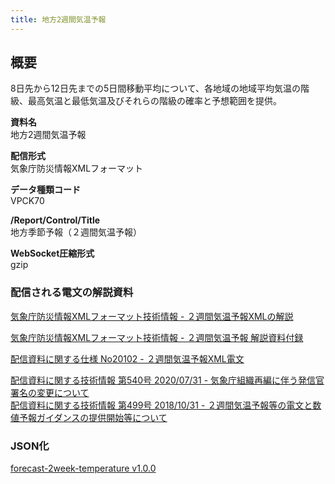 ```yaml
---
title: 地方2週間気温予報
---
```


## 概要

8日先から12日先までの5日間移動平均について、各地域の地域平均気温の階級、最高気温と最低気温及びそれらの階級の確率と予想範囲を提供。

**資料名** <br/>
地方2週間気温予報

**配信形式** <br/>
気象庁防災情報XMLフォーマット

**データ種類コード** <br/>
VPCK70

**/Report/Control/Title** <br/>
地方季節予報（２週間気温予報）

**WebSocket圧縮形式** <br/>
gzip

### 配信される電文の解説資料

[気象庁防災情報XMLフォーマット技術情報 - ２週間気温予報XMLの解説](https://dmdata.jp/docs/jma/manual/0324-0324.pdf)

[気象庁防災情報XMLフォーマット技術情報 - ２週間気温予報 解説資料付録](https://dmdata.jp/docs/jma/manual/0324-0324_appendix.pdf)

[配信資料に関する仕様 No20102 - ２週間気温予報XML電文](https://www.data.jma.go.jp/suishin/shiyou/pdf/no20102)

[配信資料に関する技術情報 第540号 2020/07/31 - 気象庁組織再編に伴う発信官署名の変更について](https://dmdata.jp/docs/jma/technical/540.pdf) <br/>
[配信資料に関する技術情報 第499号 2018/10/31 - ２週間気温予報等の電文と数値予報ガイダンスの提供開始等について](https://dmdata.jp/docs/jma/technical/499.pdf)

### JSON化

[forecast-2week-temperature v1.0.0](/docs/reference/conversion/json/schema/forecast-2week-temperature.md)
